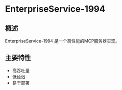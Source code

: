 # EnterpriseService-1994

## 概述

EnterpriseService-1994 是一个高性能的MCP服务器实现。

## 主要特性

- 高吞吐量
- 低延迟
- 易于部署

